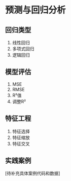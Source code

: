 # 预测与回归分析

## 回归类型
1. 线性回归
2. 多项式回归
3. 逻辑回归

## 模型评估
1. MSE
2. RMSE
3. R²值
4. 调整R²

## 特征工程
1. 特征选择
2. 特征缩放
3. 特征交叉

## 实践案例
[待补充具体案例代码和数据] 